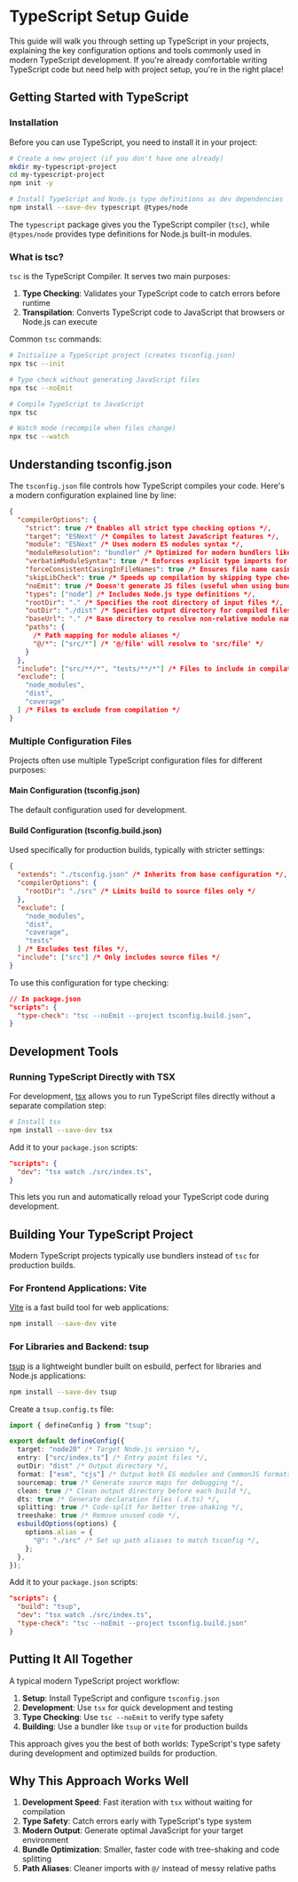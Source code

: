 # TypeScript Setup Guide

This guide will walk you through setting up TypeScript in your projects, explaining the key configuration options and tools commonly used in modern TypeScript development. If you're already comfortable writing TypeScript code but need help with project setup, you're in the right place!

## Getting Started with TypeScript

### Installation

Before you can use TypeScript, you need to install it in your project:

```bash
# Create a new project (if you don't have one already)
mkdir my-typescript-project
cd my-typescript-project
npm init -y

# Install TypeScript and Node.js type definitions as dev dependencies
npm install --save-dev typescript @types/node
```

The `typescript` package gives you the TypeScript compiler (`tsc`), while `@types/node` provides type definitions for Node.js built-in modules.

### What is tsc?

`tsc` is the TypeScript Compiler. It serves two main purposes:

1. **Type Checking**: Validates your TypeScript code to catch errors before runtime
2. **Transpilation**: Converts TypeScript code to JavaScript that browsers or Node.js can execute

Common `tsc` commands:

```bash
# Initialize a TypeScript project (creates tsconfig.json)
npx tsc --init

# Type check without generating JavaScript files
npx tsc --noEmit

# Compile TypeScript to JavaScript
npx tsc

# Watch mode (recompile when files change)
npx tsc --watch
```

## Understanding tsconfig.json

The `tsconfig.json` file controls how TypeScript compiles your code. Here's a modern configuration explained line by line:

```json
{
  "compilerOptions": {
    "strict": true /* Enables all strict type checking options */,
    "target": "ESNext" /* Compiles to latest JavaScript features */,
    "module": "ESNext" /* Uses modern ES modules syntax */,
    "moduleResolution": "bundler" /* Optimized for modern bundlers like Vite/webpack */,
    "verbatimModuleSyntax": true /* Enforces explicit type imports for better tree-shaking */,
    "forceConsistentCasingInFileNames": true /* Ensures file name casing consistency across systems */,
    "skipLibCheck": true /* Speeds up compilation by skipping type checking of libraries */,
    "noEmit": true /* Doesn't generate JS files (useful when using bundlers) */,
    "types": ["node"] /* Includes Node.js type definitions */,
    "rootDir": "." /* Specifies the root directory of input files */,
    "outDir": "./dist" /* Specifies output directory for compiled files */,
    "baseUrl": "." /* Base directory to resolve non-relative module names */,
    "paths": {
      /* Path mapping for module aliases */
      "@/*": ["src/*"] /* '@/file' will resolve to 'src/file' */
    }
  },
  "include": ["src/**/*", "tests/**/*"] /* Files to include in compilation */,
  "exclude": [
    "node_modules",
    "dist",
    "coverage"
  ] /* Files to exclude from compilation */
}
```

### Multiple Configuration Files

Projects often use multiple TypeScript configuration files for different purposes:

#### Main Configuration (tsconfig.json)

The default configuration used for development.

#### Build Configuration (tsconfig.build.json)

Used specifically for production builds, typically with stricter settings:

```json
{
  "extends": "./tsconfig.json" /* Inherits from base configuration */,
  "compilerOptions": {
    "rootDir": "./src" /* Limits build to source files only */
  },
  "exclude": [
    "node_modules",
    "dist",
    "coverage",
    "tests"
  ] /* Excludes test files */,
  "include": ["src"] /* Only includes source files */
}
```

To use this configuration for type checking:

```json
// In package.json
"scripts": {
  "type-check": "tsc --noEmit --project tsconfig.build.json",
}
```

## Development Tools

### Running TypeScript Directly with TSX

For development, [tsx](https://tsx.is/) allows you to run TypeScript files directly without a separate compilation step:

```bash
# Install tsx
npm install --save-dev tsx
```

Add it to your `package.json` scripts:

```json
"scripts": {
  "dev": "tsx watch ./src/index.ts",
}
```

This lets you run and automatically reload your TypeScript code during development.

## Building Your TypeScript Project

Modern TypeScript projects typically use bundlers instead of `tsc` for production builds.

### For Frontend Applications: Vite

[Vite](https://vitejs.dev/) is a fast build tool for web applications:

```bash
npm install --save-dev vite
```

### For Libraries and Backend: tsup

[tsup](https://tsup.egoist.dev/) is a lightweight bundler built on esbuild, perfect for libraries and Node.js applications:

```bash
npm install --save-dev tsup
```

Create a `tsup.config.ts` file:

```typescript
import { defineConfig } from "tsup";

export default defineConfig({
  target: "node20" /* Target Node.js version */,
  entry: ["src/index.ts"] /* Entry point files */,
  outDir: "dist" /* Output directory */,
  format: ["esm", "cjs"] /* Output both ES modules and CommonJS formats */,
  sourcemap: true /* Generate source maps for debugging */,
  clean: true /* Clean output directory before each build */,
  dts: true /* Generate declaration files (.d.ts) */,
  splitting: true /* Code-split for better tree-shaking */,
  treeshake: true /* Remove unused code */,
  esbuildOptions(options) {
    options.alias = {
      "@": "./src" /* Set up path aliases to match tsconfig */,
    };
  },
});
```

Add it to your `package.json` scripts:

```json
"scripts": {
  "build": "tsup",
  "dev": "tsx watch ./src/index.ts",
  "type-check": "tsc --noEmit --project tsconfig.build.json"
}
```

## Putting It All Together

A typical modern TypeScript project workflow:

1. **Setup**: Install TypeScript and configure `tsconfig.json`
2. **Development**: Use `tsx` for quick development and testing
3. **Type Checking**: Use `tsc --noEmit` to verify type safety
4. **Building**: Use a bundler like `tsup` or `vite` for production builds

This approach gives you the best of both worlds: TypeScript's type safety during development and optimized builds for production.

## Why This Approach Works Well

1. **Development Speed**: Fast iteration with `tsx` without waiting for compilation
2. **Type Safety**: Catch errors early with TypeScript's type system
3. **Modern Output**: Generate optimal JavaScript for your target environment
4. **Bundle Optimization**: Smaller, faster code with tree-shaking and code splitting
5. **Path Aliases**: Cleaner imports with `@/` instead of messy relative paths
